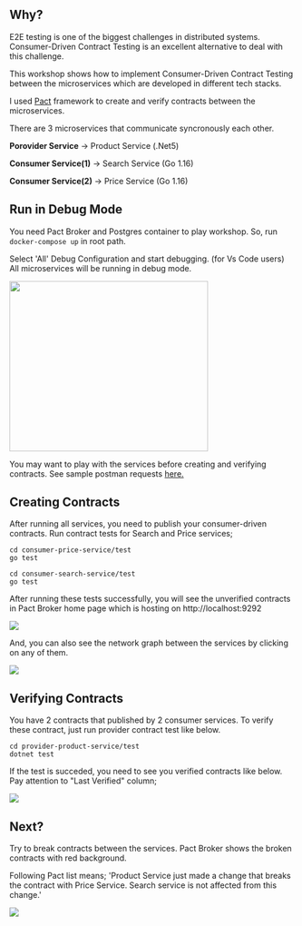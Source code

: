 ## Why?

E2E testing is one of the biggest challenges in distributed systems. Consumer-Driven Contract Testing is an excellent alternative to deal with this challenge.


This workshop shows how to implement Consumer-Driven Contract Testing between the microservices which are developed in different tech stacks.

I used <a href="https://github.com/pact-foundation">Pact</a> framework to create and verify contracts between the microservices. 

There are 3 microservices that communicate syncronously each other. 

**Porovider Service**   -> Product Service (.Net5)

**Consumer Service(1)** -> Search Service  (Go 1.16)

**Consumer Service(2)** -> Price Service   (Go 1.16)

## Run in Debug Mode 

You need Pact Broker and Postgres container to play workshop. So, run ```docker-compose up``` in root path.

Select 'All' Debug Configuration and start debugging. (for Vs Code users) All microservices will be running in debug mode. 

<img src="https://github.com/suadev/cdc-testing-with-pact-workshop/blob/main/_img/debugging.png" height=300, width=350></img>

You may want to play with the services before creating and verifying contracts. See sample postman requests <a href="https://github.com/suadev/cdc-testing-with-pact-workshop/blob/main/_postman/CDC_Testing.postman_collection.json">here.</a>


## Creating Contracts

After running all services, you need to publish your consumer-driven contracts. Run contract tests for Search and Price services;

``` 
cd consumer-price-service/test
go test
```

``` 
cd consumer-search-service/test
go test
``` 

After running these tests successfully, you will see the unverified contracts in Pact Broker home page which is hosting on http://localhost:9292

<img src="https://github.com/suadev/cdc-testing-with-pact-workshop/blob/main/_img/contracts.png"></img>

And, you can also see the network graph between the services by clicking on any of them.

<img src="https://github.com/suadev/cdc-testing-with-pact-workshop/blob/main/_img/graph.png"></img>


## Verifying Contracts

You have 2 contracts that published by 2 consumer services. To verify these contract, just run provider contract test like below.

``` 
cd provider-product-service/test
dotnet test
``` 

If the test is succeded, you need to see you verified contracts like below. Pay attention to "Last Verified" column;

<img src="https://github.com/suadev/cdc-testing-with-pact-workshop/blob/main/_img/verified_contracts.png"></img>

## Next?

Try to break contracts between the services. Pact Broker shows the broken contracts with red background.

Following Pact list means; 'Product Service just made a change that breaks the contract with Price Service. Search service is not affected from this change.'

<img src="https://github.com/suadev/cdc-testing-with-pact-workshop/blob/main/_img/broken_contract.png"></img>

